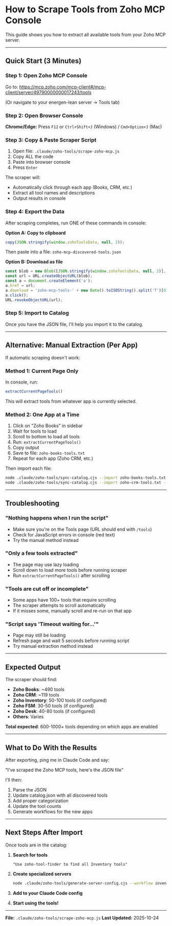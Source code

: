 # How to Scrape Tools from Zoho MCP Console

This guide shows you how to extract all available tools from your Zoho MCP server.

---

## Quick Start (3 Minutes)

### Step 1: Open Zoho MCP Console

Go to: https://mcp.zoho.com/mcp-client#/mcp-client/server/49790000000017243/tools

(Or navigate to your energen-lean server → Tools tab)

### Step 2: Open Browser Console

**Chrome/Edge:** Press `F12` or `Ctrl+Shift+J` (Windows) / `Cmd+Option+J` (Mac)

### Step 3: Copy & Paste Scraper Script

1. Open file: `.claude/zoho-tools/scrape-zoho-mcp.js`
2. Copy ALL the code
3. Paste into browser console
4. Press `Enter`

The scraper will:
- Automatically click through each app (Books, CRM, etc.)
- Extract all tool names and descriptions
- Output results in console

### Step 4: Export the Data

After scraping completes, run ONE of these commands in console:

**Option A: Copy to clipboard**
```javascript
copy(JSON.stringify(window.zohoToolsData, null, 2));
```
Then paste into a file: `zoho-mcp-discovered-tools.json`

**Option B: Download as file**
```javascript
const blob = new Blob([JSON.stringify(window.zohoToolsData, null, 2)], { type: 'application/json' });
const url = URL.createObjectURL(blob);
const a = document.createElement('a');
a.href = url;
a.download = 'zoho-mcp-tools-' + new Date().toISOString().split('T')[0] + '.json';
a.click();
URL.revokeObjectURL(url);
```

### Step 5: Import to Catalog

Once you have the JSON file, I'll help you import it to the catalog.

---

## Alternative: Manual Extraction (Per App)

If automatic scraping doesn't work:

### Method 1: Current Page Only

In console, run:
```javascript
extractCurrentPageTools()
```

This will extract tools from whatever app is currently selected.

### Method 2: One App at a Time

1. Click on "Zoho Books" in sidebar
2. Wait for tools to load
3. Scroll to bottom to load all tools
4. Run: `extractCurrentPageTools()`
5. Copy output
6. Save to file: `zoho-books-tools.txt`
7. Repeat for each app (Zoho CRM, etc.)

Then import each file:
```bash
node .claude/zoho-tools/sync-catalog.cjs --import zoho-books-tools.txt --app "Zoho Books"
node .claude/zoho-tools/sync-catalog.cjs --import zoho-crm-tools.txt --app "Zoho CRM"
```

---

## Troubleshooting

### "Nothing happens when I run the script"

- Make sure you're on the Tools page (URL should end with `/tools`)
- Check for JavaScript errors in console (red text)
- Try the manual method instead

### "Only a few tools extracted"

- The page may use lazy loading
- Scroll down to load more tools before running scraper
- Run `extractCurrentPageTools()` after scrolling

### "Tools are cut off or incomplete"

- Some apps have 100+ tools that require scrolling
- The scraper attempts to scroll automatically
- If it misses some, manually scroll and re-run on that app

### "Script says 'Timeout waiting for...'"

- Page may still be loading
- Refresh page and wait 5 seconds before running script
- Try manual extraction method instead

---

## Expected Output

The scraper should find:

- **Zoho Books**: ~490 tools
- **Zoho CRM**: ~119 tools
- **Zoho Inventory**: 50-100 tools (if configured)
- **Zoho FSM**: 30-50 tools (if configured)
- **Zoho Desk**: 40-80 tools (if configured)
- **Others**: Varies

**Total expected**: 600-1000+ tools depending on which apps are enabled

---

## What to Do With the Results

After exporting, ping me in Claude Code and say:

"I've scraped the Zoho MCP tools, here's the JSON file"

I'll then:
1. Parse the JSON
2. Update catalog.json with all discovered tools
3. Add proper categorization
4. Update the tool counts
5. Generate workflows for the new apps

---

## Next Steps After Import

Once tools are in the catalog:

1. **Search for tools**
   ```
   "Use zoho-tool-finder to find all Inventory tools"
   ```

2. **Create specialized servers**
   ```bash
   node .claude/zoho-tools/generate-server-config.cjs --workflow inventory-management
   ```

3. **Add to your Claude Code config**

4. **Start using the tools!**

---

**File:** `.claude/zoho-tools/scrape-zoho-mcp.js`
**Last Updated:** 2025-10-24
